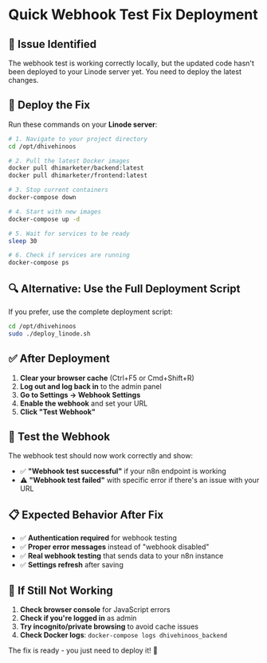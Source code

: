 # Quick Webhook Test Fix Deployment

## 🚨 **Issue Identified**

The webhook test is working correctly locally, but the updated code hasn't been deployed to your Linode server yet. You need to deploy the latest changes.

## 🚀 **Deploy the Fix**

Run these commands on your **Linode server**:

```bash
# 1. Navigate to your project directory
cd /opt/dhivehinoos

# 2. Pull the latest Docker images
docker pull dhimarketer/backend:latest
docker pull dhimarketer/frontend:latest

# 3. Stop current containers
docker-compose down

# 4. Start with new images
docker-compose up -d

# 5. Wait for services to be ready
sleep 30

# 6. Check if services are running
docker-compose ps
```

## 🔍 **Alternative: Use the Full Deployment Script**

If you prefer, use the complete deployment script:

```bash
cd /opt/dhivehinoos
sudo ./deploy_linode.sh
```

## ✅ **After Deployment**

1. **Clear your browser cache** (Ctrl+F5 or Cmd+Shift+R)
2. **Log out and log back in** to the admin panel
3. **Go to Settings → Webhook Settings**
4. **Enable the webhook** and set your URL
5. **Click "Test Webhook"**

## 🧪 **Test the Webhook**

The webhook test should now work correctly and show:
- ✅ **"Webhook test successful"** if your n8n endpoint is working
- ⚠️ **"Webhook test failed"** with specific error if there's an issue with your URL

## 📋 **Expected Behavior After Fix**

- ✅ **Authentication required** for webhook testing
- ✅ **Proper error messages** instead of "webhook disabled"
- ✅ **Real webhook testing** that sends data to your n8n instance
- ✅ **Settings refresh** after saving

## 🔧 **If Still Not Working**

1. **Check browser console** for JavaScript errors
2. **Check if you're logged in** as admin
3. **Try incognito/private browsing** to avoid cache issues
4. **Check Docker logs**: `docker-compose logs dhivehinoos_backend`

The fix is ready - you just need to deploy it! 🚀


